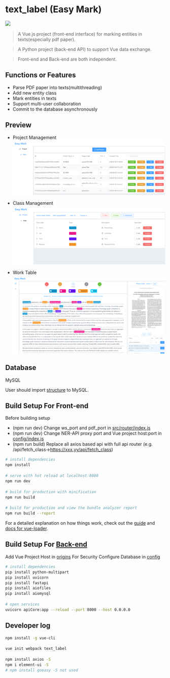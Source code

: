 # text_label (Easy Mark)

![](https://img.shields.io/badge/Status-Developed-brightgreen.svg)

> A Vue.js project (front-end interface) for marking entities in texts(especially pdf paper).

> A Python project (back-end API) to support Vue data exchange.

> Front-end and Back-end are both independent.

## Functions or Features
- Parse PDF paper into texts(multithreading)
- Add new entity class
- Mark entities in texts
- Support multi-user collaboration
- Commit to the database asynchronously


## Preview
- Project Management
![](easy_mark1.png)

- Class Management
![](easy_mark2.png)

- Work Table
![](easy_mark3.png)


## Database
MySQL

User should import [structure](label_sys.sql) to MySQL.


## Build Setup For Front-end
Before building setup

- (npm run dev) Change ws_port and pdf_port in [src/router/index.js](src/router/index.js)
- (npm run dev) Change NER-API proxy port and Vue project host:port in [config/index.js](config/index.js)
- (npm run build) Replace all axios based api with full api router (e.g. /api/fetch_class->https://xxx.yy/api/fetch_class)

``` bash
# install dependencies
npm install

# serve with hot reload at localhost:8080
npm run dev

# build for production with minification
npm run build

# build for production and view the bundle analyzer report
npm run build --report
```

For a detailed explanation on how things work, check out the [guide](http://vuejs-templates.github.io/webpack/) and [docs for vue-loader](http://vuejs.github.io/vue-loader).

## Build Setup For [Back-end](textlabel_backend)

Add Vue Project Host in [origins](textlabel_backend/apiCore.py) For Security
Configure Database in [config](textlabel_backend/db_toolkit.py)

```bash
# install dependencies
pip install python-multipart
pip install uvicorn
pip install fastapi
pip install aiofiles
pip install aiomysql

# open services
uvicorn apiCore:app --reload --port 8000 --host 0.0.0.0
```

## Developer log
```bash
npm install -g vue-cli

vue init webpack text_label

npm install axios -S
npm i element-ui -S
# npm install goeasy -S not used
```
